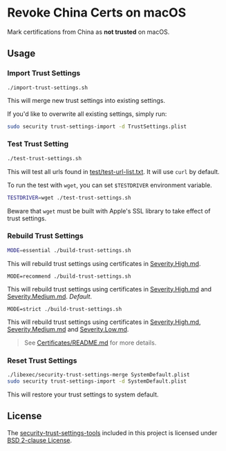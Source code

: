 # Revoke China Certs on macOS

Mark certifications from China as **not trusted** on macOS.


## Usage

### Import Trust Settings

```
./import-trust-settings.sh
```

This will merge new trust settings into existing settings.

If you'd like to overwrite all existing settings, simply run:

``` sh
sudo security trust-settings-import -d TrustSettings.plist
```


### Test Trust Setting

``` sh
./test-trust-settings.sh
```

This will test all urls found in [test/test-url-list.txt](test/test-url-list.txt). It will use `curl` by default.

To run the test with `wget`, you can set `$TESTDRIVER` environment variable.

``` sh
TESTDRIVER=wget ./test-trust-settings.sh
```

Beware that `wget` must be built with Apple's SSL library to take effect of trust settings.


### Rebuild Trust Settings

``` sh
MODE=essential ./build-trust-settings.sh
```

This will rebuild trust settings using certificates in [Severity.High.md](../Shared/Certificates/Severity.High.md).

```
MODE=recommend ./build-trust-settings.sh
```

This will rebuild trust settings using certificates in [Severity.High.md](../Shared/Certificates/Severity.High.md) and [Severity.Medium.md](../Shared/Certificates/Severity.Medium.md). *Default*.

```
MODE=strict ./build-trust-settings.sh
```

This will rebuild trust settings using certificates in [Severity.High.md](../Shared/Certificates/Severity.High.md), [Severity.Medium.md](../Shared/Certificates/Severity.Medium.md) and [Severity.Low.md](../Shared/Certificates/Severity.Low.md).

> See [Certificates/README.md](../Shared/Certificates/README.md) for more details.


### Reset Trust Settings

``` sh
./libexec/security-trust-settings-merge SystemDefault.plist
sudo security trust-settings-import -d SystemDefault.plist
```

This will restore your trust settings to system default.



## License

The [security-trust-settings-tools](https://github.com/ntkme/security-trust-settings-tools) included in this project is licensed under [BSD 2-clause License](https://github.com/ntkme/security-trust-settings-tools/blob/master/LICENSE).

